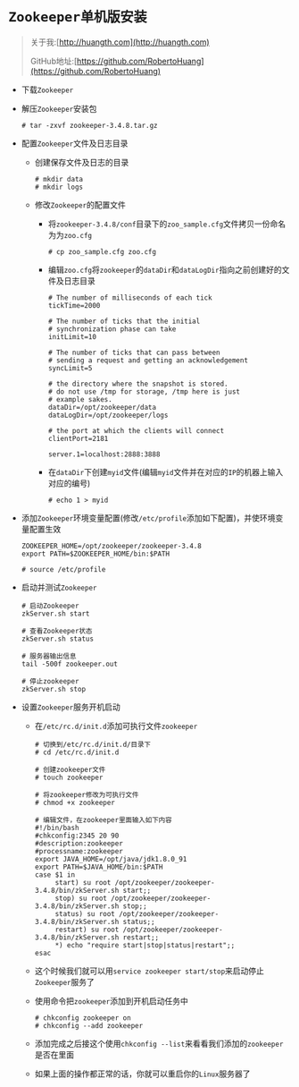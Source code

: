 # `Zookeeper单机版安装`

>  关于我:[http://huangth.com](http://huangth.com)
>
>  GitHub地址:[https://github.com/RobertoHuang](https://github.com/RobertoHuang)

- 下载`Zookeeper`

- 解压`Zookeeper`安装包

  ```shell
  # tar -zxvf zookeeper-3.4.8.tar.gz
  ```

- 配置`Zookeeper`文件及日志目录

  - 创建保存文件及日志的目录

    ```shell
    # mkdir data
    # mkdir logs
    ```

  - 修改`Zookeeper`的配置文件

    - 将`zookeeper-3.4.8/conf`目录下的`zoo_sample.cfg`文件拷贝一份命名为为`zoo.cfg`

      ```shell
      # cp zoo_sample.cfg zoo.cfg
      ```

    - 编辑`zoo.cfg`将`zookeeper`的`dataDir`和`dataLogDir`指向之前创建好的文件及日志目录

      ```shell
      # The number of milliseconds of each tick
      tickTime=2000
      
      # The number of ticks that the initial
      # synchronization phase can take
      initLimit=10
      
      # The number of ticks that can pass between
      # sending a request and getting an acknowledgement
      syncLimit=5
      
      # the directory where the snapshot is stored.
      # do not use /tmp for storage, /tmp here is just
      # example sakes.
      dataDir=/opt/zookeeper/data
      dataLogDir=/opt/zookeeper/logs
      
      # the port at which the clients will connect
      clientPort=2181
      
      server.1=localhost:2888:3888
      ```

    - 在`dataDir`下创建`myid`文件(编辑`myid`文件并在对应的`IP`的机器上输入对应的编号)

      ```shell
      # echo 1 > myid
      ```

- 添加`Zookeeper`环境变量配置(修改`/etc/profile`添加如下配置)，并使环境变量配置生效

  ```shell
  ZOOKEEPER_HOME=/opt/zookeeper/zookeeper-3.4.8
  export PATH=$ZOOKEEPER_HOME/bin:$PATH
  ```

  ```shell
  # source /etc/profile
  ```

- 启动并测试`Zookeeper`

  ```shell
  # 启动Zookeeper
  zkServer.sh start
   
  # 查看Zookeeper状态
  zkServer.sh status
   
  # 服务器输出信息
  tail -500f zookeeper.out
   
  # 停止zookeeper
  zkServer.sh stop
  ```

- 设置`Zookeeper`服务开机启动

  - 在`/etc/rc.d/init.d`添加可执行文件`zookeeper`

    ```shell
    # 切换到/etc/rc.d/init.d/目录下
    # cd /etc/rc.d/init.d
    
    # 创建zookeeper文件
    # touch zookeeper
    
    # 将zookeeper修改为可执行文件
    # chmod +x zookeeper
    
    # 编辑文件，在zookeeper里面输入如下内容
    #!/bin/bash
    #chkconfig:2345 20 90
    #description:zookeeper
    #processname:zookeeper
    export JAVA_HOME=/opt/java/jdk1.8.0_91
    export PATH=$JAVA_HOME/bin:$PATH
    case $1 in
         start) su root /opt/zookeeper/zookeeper-3.4.8/bin/zkServer.sh start;;
         stop) su root /opt/zookeeper/zookeeper-3.4.8/bin/zkServer.sh stop;;
         status) su root /opt/zookeeper/zookeeper-3.4.8/bin/zkServer.sh status;;
         restart) su root /opt/zookeeper/zookeeper-3.4.8/bin/zkServer.sh restart;;
         *) echo "require start|stop|status|restart";;
    esac
    ```

  - 这个时候我们就可以用`service zookeeper start/stop`来启动停止`Zookeeper`服务了

  - 使用命令把`zookeeper`添加到开机启动任务中

    ```shell
    # chkconfig zookeeper on
    # chkconfig --add zookeeper
    ```

  - 添加完成之后接这个使用`chkconfig --list`来看看我们添加的`zookeeper`是否在里面

  - 如果上面的操作都正常的话，你就可以重启你的`Linux`服务器了
